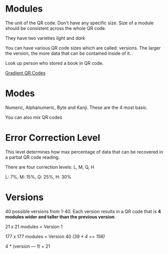 # Modules

The unit of the QR code. Don't have any specific size. Size of a module should be consistent across the whole QR code.

They have two varieties *light* and *dark*

You can have various QR code sizes which are called: versions. The larger the version, the more data that can be
contained inside of it.

Look up person who stored a book in QR code.

[Gradient QR Codes](https://www.qrcode-monkey.com/)

# Modes

Numeric, Alphanumeric, Byte and Kanji. These are the 4 most basic.

You can also mix QR codes

# Error Correction Level

This level determines how max percentage of data that can be recovered in a partial QR code reading.

There are four correction levels: L, M, Q, H

L: 7%, M: 15%, Q: 25%, H: 30%

# Versions

40 possible versions from 1-40. Each version results in a QR code that is **4 modules wider and taller than the previous
version**.

21 x 21 modules = Version 1

177 x 177 modules = Version 40 *(39 * 4 == 156)*

4 * (version — 1) + 21

